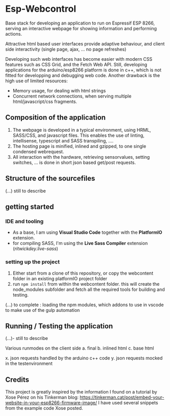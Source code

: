 # Esp-Webcontrol
Base stack for developing an application to run on Espressif ESP 8266, serving an interactive webpage for showing information and performing actions.

Attractive html based user interfaces provide adaptive behaviour, and client side interactivity (single page, ajax, ... no page refreshes)

Developing such web interfaces has become easier with modern CSS features such as CSS Grid, and the Fetch Web API.
Still, developing applications for the arduino/esp8266 platform is done in c++, which is not fitted for developping and debugging web code. 
Another drawback is the high use of limited resources: 
- Memory usage, for dealing with html strings
- Concurrent network connections, when serving multiple html/javascript/css fragments. 

## Composition of the application
1. The webpage is developed in a typical environment, using HRML, SASS/CSS, and javascript files. This enables the use of linting, intellisense, typescript and SASS transpiling, ....
2. The hosting page is minified, inlined and gzipped, to one single condensed webrequest.
3. All interaction with the hardware, retrieving sensorvalues, setting switches, ... is done in short json based get/post requests.

## Structure of the sourcefiles

(...) still to describe

## getting started
### IDE and tooling
- As a base, I am using **Visual Studio Code** together with the **PlatformIO** extension.
- for compiling SASS, I'm using the **Live Sass Compiler** extension (*ritwickdey.live-sass*)

### setting up the project
1. Either start from a clone of this repository, or copy the webcontent folder in an existing platformIO project folder
2. run ```npm install``` from within the webcontent folder. this will create the node_modules subfolder and fetch all the required tools for building and testing.

(...) to complete : loading the npm modules, which addons to use in vscode to make use of the gulp automation

## Running / Testing the application

(...)- still to describe

Various runmodes on the client side
a. final 
b. inlined html
c. base html

x. json requests handled by the arduino c++ code
y. json requests mocked in the testenvironment

## Credits

This project is greatly inspired by the information I found on a tutorial by Xose Pérez on his Tinkerman blog:
 https://tinkerman.cat/post/embed-your-website-in-your-esp8266-firmware-image/
I have used several snippets from the example code Xose posted. 
